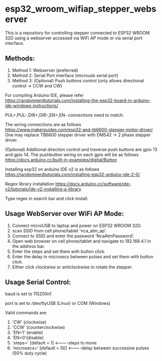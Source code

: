 # esp32_wroom_wifiap_stepper_webserver
This is a repository for controlling stepper connected to ESP32 WROOM 32D using a webserver accessed via WiFi AP mode or via serial port interface.

## Methods:

1. Method 1: Webserver (preferred)
2. Method 2: Serial Port interface (microusb serial port)
3. Method 3: (Optional) Push buttons control (only allows directional control ->  CCW and CW)

For compiling Arduino IDE, please refer https://randomnerdtutorials.com/installing-the-esp32-board-in-arduino-ide-windows-instructions/

PUL+,PUL-,DIR+,DIR-,EN+,EN- connections need to match.

The wiring connections are as follows https://www.makerguides.com/esp32-and-tb6600-stepper-motor-driver/ 
One may replace TB6600 stepper driver with DM542  -> 2 phase stepper driver.

(Optional) Additional direction control and traverse push buttons are gpio 13 and gpio 14. The pushbutton wiring on each gpio will be as follows https://docs.arduino.cc/built-in-examples/digital/Button

Installing esp32 on arduino IDE v2 is as follows
https://randomnerdtutorials.com/installing-esp32-arduino-ide-2-0/

Regex library installation https://docs.arduino.cc/software/ide-v2/tutorials/ide-v2-installing-a-library

Type regex in search bar and click install.

## Usage WebServer over WiFi AP Mode:

1. Connect microUSB to laptop and power on ESP32 WROOM 32D.
2. scan SSID from cell phone/tablet 'nca_atm_ap'.
3. Connect to SSID and enter the password 'NcaAtmPassword'.
4. Open web browser on cell phone/tablet and navigate to 192.168.4.1 in the address bar.
5. Enter the steps and set them with button click.
6. Enter the delay in microsecs between pulses and set them with button click.
7. Either click clockwise or anticlockwise to rotate the stepper.


## Usage Serial Control:

baud is set to 115200n1

port is set to /dev/ttyUSB<x> (Linux) or COM<x> (Windows)
  
 Valid commands are:
1. 'CW' (clockwise)
2. 'CCW' (counterclockwise)
3. 'EN=1' (enable)
4. 'EN=0'(disable)
5. 'steps=<value>' [default = 1] <----steps to move
6. 'microsecs=<value>' [default = 50] <----delay between successive pulses (50% duty cycle)
